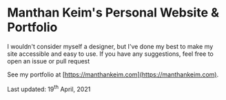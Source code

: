 # Manthan Keim's Personal Website &amp; Portfolio


I wouldn't consider myself a designer, but I've done my best to make my site accessible and easy to use. If you have any suggestions, feel free to open an issue or pull request

See my portfolio at [https://manthankeim.com](https://manthankeim.com).

Last updated: 19<sup>th</sup> April, 2021
